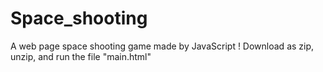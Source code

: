 # Space_shooting
A web page space shooting game made by JavaScript
! Download as zip, unzip, and run the file "main.html"
